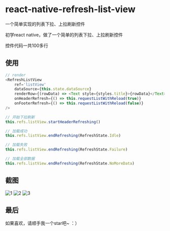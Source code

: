 # react-native-refresh-list-view
一个简单实现的列表下拉、上拉刷新控件

初学react native，做了一个简单的列表下拉、上拉刷新控件

控件代码一共100多行

## 使用

```` javascript
// render
<RefreshListView
    ref='listView'
    dataSource={this.state.dataSource}
    renderRow={(rowData) => <Text style={styles.title}>{rowData}</Text>}
    onHeaderRefresh={() => this.requestListWithReload(true)}
    onFooterRefresh={() => this.requestListWithReload(false)}
/>

// 开始下拉刷新
this.refs.listView.startHeaderRefreshing()

// 加载成功
this.refs.listView.endRefreshing(RefreshState.Idle)

// 加载失败
this.refs.listView.endRefreshing(RefreshState.Failure)

// 加载全部数据
this.refs.listView.endRefreshing(RefreshState.NoMoreData)

````

## 截图

<img src="https://github.com/huanxsd/react-native-refresh-list-view/blob/master/screen_shot/1.png" alt="1" title="1">
<img src="https://github.com/huanxsd/react-native-refresh-list-view/blob/master/screen_shot/2.png" alt="2" title="2">
<img src="https://github.com/huanxsd/react-native-refresh-list-view/blob/master/screen_shot/3.png" alt="3" title="3">

## 最后

如果喜欢，请顺手我一个star吧~  ：）
